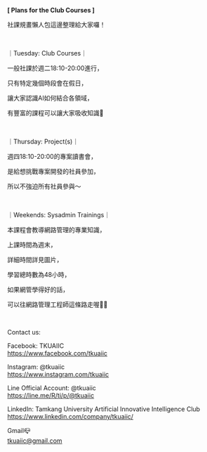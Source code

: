 **[ Plans for the Club Courses ]**

社課規畫懶人包這邊整理給大家囉！

&nbsp;

｜Tuesday: Club Courses｜

一般社課於週二18:10-20:00進行，

只有特定幾個時段會在假日，

讓大家認識AI如何結合各領域，

有豐富的課程可以讓大家吸收知識📖

&nbsp;

｜Thursday: Project(s)｜

週四18:10-20:00的專案讀書會，

是給想挑戰專案開發的社員參加，

所以不強迫所有社員參與～

&nbsp;

｜Weekends: Sysadmin Trainings｜

本課程會教導網路管理的專業知識，

上課時間為週末，

詳細時間詳見圖片，

學習總時數為48小時，

如果網管學得好的話，

可以往網路管理工程師這條路走喔👨‍💻

&nbsp;

Contact us:

Facebook: TKUAIIC <br />https://www.facebook.com/tkuaiic

Instagram: @tkuaiic <br />https://www.instagram.com/tkuaiic

Line Official Account: @tkuaiic <br />https://line.me/R/ti/p/@tkuaiic

LinkedIn: Tamkang University Artificial Innovative Intelligence Club <br />https://www.linkedin.com/company/tkuaiic/

Gmail📪 <br />tkuaiic@gmail.com
